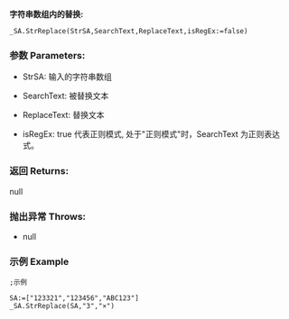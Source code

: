 **字符串数组内的替换:**

```autohotkey
_SA.StrReplace(StrSA,SearchText,ReplaceText,isRegEx:=false)
```

### 参数 Parameters: 

- StrSA: 输入的字符串数组

- SearchText: 被替换文本

- ReplaceText:   替换文本

- isRegEx: true 代表正则模式, 处于"正则模式"时，SearchText 为正则表达式。

### 返回 Returns: 
null
### 抛出异常 Throws: 
- null
### 示例 Example
```autohotkey
;示例

SA:=["123321","123456","ABC123"]
_SA.StrReplace(SA,"3","×")
```